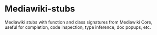 # Mediawiki-stubs

Mediawiki stubs with function and class signatures from Mediawiki Core, useful for completion, code inspection, type inference, doc popups, etc.
